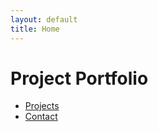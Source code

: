 ```yaml
---
layout: default
title: Home
---
```


# Project Portfolio

- [Projects](_pages/projects/project_home.md)
- [Contact](_pages/contact.md)